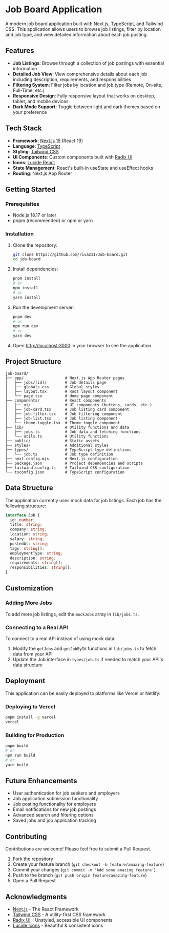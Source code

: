 # Job Board Application

A modern job board application built with Next.js, TypeScript, and Tailwind CSS. This application allows users to browse job listings, filter by location and job type, and view detailed information about each job posting.


## Features

- **Job Listings**: Browse through a collection of job postings with essential information
- **Detailed Job View**: View comprehensive details about each job including description, requirements, and responsibilities
- **Filtering System**: Filter jobs by location and job type (Remote, On-site, Full-Time, etc.)
- **Responsive Design**: Fully responsive layout that works on desktop, tablet, and mobile devices
- **Dark Mode Support**: Toggle between light and dark themes based on your preference

## Tech Stack

- **Framework**: [Next.js 15](https://nextjs.org/) (React 19)
- **Language**: [TypeScript](https://www.typescriptlang.org/)
- **Styling**: [Tailwind CSS](https://tailwindcss.com/)
- **UI Components**: Custom components built with [Radix UI](https://www.radix-ui.com/)
- **Icons**: [Lucide React](https://lucide.dev/)
- **State Management**: React's built-in useState and useEffect hooks
- **Routing**: Next.js App Router

## Getting Started

### Prerequisites

- Node.js 18.17 or later
- pnpm (recommended) or npm or yarn

### Installation

1. Clone the repository:
   ```bash
   git clone https://github.com/riva211/Job-board.git
   cd job-board
   ```

2. Install dependencies:
   ```bash
   pnpm install
   # or
   npm install
   # or
   yarn install
   ```

3. Run the development server:
   ```bash
   pnpm dev
   # or
   npm run dev
   # or
   yarn dev
   ```

4. Open [http://localhost:3000](http://localhost:3000) in your browser to see the application.

## Project Structure

```
job-board/
├── app/                  # Next.js App Router pages
│   ├── jobs/[id]/        # Job details page
│   ├── globals.css       # Global styles
│   ├── layout.tsx        # Root layout component
│   └── page.tsx          # Home page component
├── components/           # React components
│   ├── ui/               # UI components (buttons, cards, etc.)
│   ├── job-card.tsx      # Job listing card component
│   ├── job-filter.tsx    # Job filtering component
│   ├── job-list.tsx      # Job listing component
│   └── theme-toggle.tsx  # Theme toggle component
├── lib/                  # Utility functions and data
│   ├── jobs.ts           # Job data and fetching functions
│   └── utils.ts          # Utility functions
├── public/               # Static assets
├── styles/               # Additional styles
├── types/                # TypeScript type definitions
│   └── job.ts            # Job type definition
├── next.config.mjs       # Next.js configuration
├── package.json          # Project dependencies and scripts
├── tailwind.config.ts    # Tailwind CSS configuration
└── tsconfig.json         # TypeScript configuration
```

## Data Structure

The application currently uses mock data for job listings. Each job has the following structure:

```typescript
interface Job {
  id: number;
  title: string;
  company: string;
  location: string;
  salary: string;
  postedAt: string;
  tags: string[];
  employmentType: string;
  description: string;
  requirements: string[];
  responsibilities: string[];
}
```

## Customization

### Adding More Jobs

To add more job listings, edit the `mockJobs` array in `lib/jobs.ts`.

### Connecting to a Real API

To connect to a real API instead of using mock data:

1. Modify the `getJobs` and `getJobById` functions in `lib/jobs.ts` to fetch data from your API
2. Update the Job interface in `types/job.ts` if needed to match your API's data structure

## Deployment

This application can be easily deployed to platforms like Vercel or Netlify:

### Deploying to Vercel

```bash
pnpm install -g vercel
vercel
```

### Building for Production

```bash
pnpm build
# or
npm run build
# or
yarn build
```

## Future Enhancements

- User authentication for job seekers and employers
- Job application submission functionality
- Job posting functionality for employers
- Email notifications for new job postings
- Advanced search and filtering options
- Saved jobs and job application tracking

## Contributing

Contributions are welcome! Please feel free to submit a Pull Request.

1. Fork the repository
2. Create your feature branch (`git checkout -b feature/amazing-feature`)
3. Commit your changes (`git commit -m 'Add some amazing feature'`)
4. Push to the branch (`git push origin feature/amazing-feature`)
5. Open a Pull Request


## Acknowledgments

- [Next.js](https://nextjs.org/) - The React Framework
- [Tailwind CSS](https://tailwindcss.com/) - A utility-first CSS framework
- [Radix UI](https://www.radix-ui.com/) - Unstyled, accessible UI components
- [Lucide Icons](https://lucide.dev/) - Beautiful & consistent icons